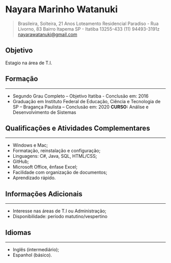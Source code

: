 # Nayara Marinho Watanuki

> Brasileira, Solteira, 21 Anos
> Loteamento Residencial Paradiso - Rua Livorno, 83
> Bairro Itapema SP - Itatiba 13255-433
> (11) 94493-3191z
> nayarawatanuki@gmail.com

## Objetivo
Estagio na área de T.I.

## Formação
---
- Segundo Grau Completo – Objetivo Itatiba - Conclusão em: 2016
- Graduação em Instituto Federal de Educação, Ciência e Tecnologia de SP – Bragança Paulista – Conclusão em: 2020
**CURSO:** Análise e Desenvolvimento de Sistemas

## Qualificações e Atividades Complementares
---
- Windows e Mac;
- Formatação, reinstalação e configuração;
- Linguagens: C#, Java, SQL, HTML/CSS;
- GitHub;
- Microsoft Office, ênfase Excel;
- Facilidade com organização de documentos;
- Aprendizado rápido.

## Informações Adicionais
---
- Interesse nas áreas de T.I ou Administração; 
- Disponibilidade: período matutino/vespertino

## Idiomas
---
- Inglês (intermediário);
- Espanhol (básico).